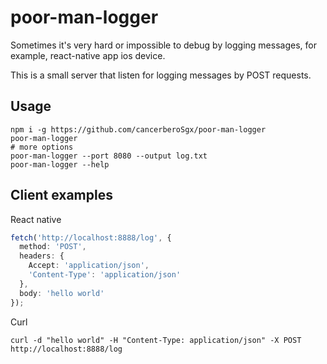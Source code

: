 # poor-man-logger

Sometimes it's very hard or impossible to debug by logging messages, for example, react-native app ios device. 

This is a small server that listen for logging messages by POST requests. 

## Usage

```
npm i -g https://github.com/cancerberoSgx/poor-man-logger
poor-man-logger
# more options
poor-man-logger --port 8080 --output log.txt
poor-man-logger --help
```

## Client examples

React native 

```ts
fetch('http://localhost:8888/log', {
  method: 'POST',
  headers: {
    Accept: 'application/json',
    'Content-Type': 'application/json'
  },
  body: 'hello world'
});
```

Curl

```
curl -d "hello world" -H "Content-Type: application/json" -X POST http://localhost:8888/log
```